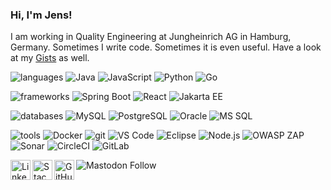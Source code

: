### Hi, I'm Jens!

I am working in Quality Engineering at Jungheinrich AG in Hamburg, Germany. Sometimes I write code. Sometimes it is even useful. Have a look at my [Gists](https://gist.github.com/datengaertnerei) as well.

![languages](https://img.shields.io/badge/-languages-lightgrey?style=flat-square)
![Java](https://img.shields.io/badge/-Java-lightgrey?logo=Java)
![JavaScript](https://img.shields.io/badge/-JavaScript-lightgrey?logo=JavaScript)
![Python](https://img.shields.io/badge/-Python-lightgrey?logo=Python)
![Go](https://img.shields.io/badge/-Go-lightgrey?logo=Go)

![frameworks](https://img.shields.io/badge/-frameworks-lightgrey?style=flat-square)
![Spring Boot](https://img.shields.io/badge/-Spring%20Boot-lightgrey?logo=Spring%20Boot)
![React](https://img.shields.io/badge/-React-lightgrey?logo=React)
![Jakarta EE](https://img.shields.io/badge/-Jakarta%20EE-lightgrey)

![databases](https://img.shields.io/badge/-databases-lightgrey?style=flat-square)
![MySQL](https://img.shields.io/badge/-MySQL-lightgrey?logo=MySQL)
![PostgreSQL](https://img.shields.io/badge/-PostgreSQL-lightgrey?logo=PostgreSQL)
![Oracle](https://img.shields.io/badge/-Oracle-lightgrey?logo=Oracle)
![MS SQL](https://img.shields.io/badge/-MS%20SQL-lightgrey?logo=Microsoft%20SQL%20Server)

![tools](https://img.shields.io/badge/-tools-lightgrey?style=flat-square)
![Docker](https://img.shields.io/badge/-Docker-lightgrey?logo=Docker)
![git](https://img.shields.io/badge/-git-lightgrey?logo=git)
![VS Code](https://img.shields.io/badge/-VS%20Code-lightgrey?logo=Visual%20Studio%20Code)
![Eclipse](https://img.shields.io/badge/-Eclipse-lightgrey?logo=Eclipse)
![Node.js](https://img.shields.io/badge/-Node.js-lightgrey?logo=Node.js)
![OWASP ZAP](https://img.shields.io/badge/-OWASP%20ZAP-lightgrey?logo=OWASP)
![Sonar](https://img.shields.io/badge/-Sonar-lightgrey?logo=SonarQube)
![CircleCI](https://img.shields.io/badge/-CircleCI-lightgrey?logo=CircleCI)
![GitLab](https://img.shields.io/badge/-GitLab-lightgrey?logo=GitLab)

<div style="vertical-align: middle;">

<a href="https://linkedin.com/in/jensdibbern">
  <img align="left" alt="LinkedIn" height="32" width="32" src="https://unpkg.com/simple-icons@v8/icons/linkedin.svg" />
</a>
<a href="https://stackoverflow.com/users/10937788/jens-dibbern">
  <img align="left" alt="StackOverflow" height="32" width="32" src="https://unpkg.com/simple-icons@v8/icons/stackoverflow.svg" />
</a>
<a href="https://datengaertnerei.github.io/">
  <img align="left" alt="GitHub Pages Datengärtnerei" height="32" width="32" src="https://unpkg.com/simple-icons@v8/icons/html5.svg" />
</a>

![Mastodon Follow](https://img.shields.io/mastodon/follow/107653763570727266?domain=https%3A%2F%2Fmastodon.social)

</div>
